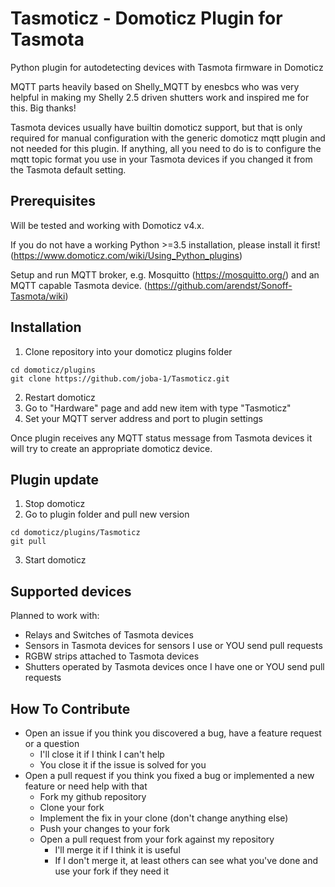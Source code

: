 # Tasmoticz - Domoticz Plugin for Tasmota

Python plugin for autodetecting devices with Tasmota firmware in Domoticz 

MQTT parts heavily based on Shelly_MQTT by enesbcs who was very helpful in making my Shelly 2.5 driven shutters work and inspired me for this.
Big thanks!

Tasmota devices usually have builtin domoticz support, but that is only required for manual configuration with the generic domoticz mqtt plugin and not needed for this plugin.
If anything, all you need to do is to configure the mqtt topic format you use in your Tasmota devices if you changed it from the Tasmota default setting.

## Prerequisites

Will be tested and working with Domoticz v4.x.

If you do not have a working Python >=3.5 installation, please install it first! (https://www.domoticz.com/wiki/Using_Python_plugins)

Setup and run MQTT broker, e.g. Mosquitto (https://mosquitto.org/) and an MQTT capable Tasmota device. (https://github.com/arendst/Sonoff-Tasmota/wiki)

## Installation

1. Clone repository into your domoticz plugins folder
```
cd domoticz/plugins
git clone https://github.com/joba-1/Tasmoticz.git
```
2. Restart domoticz
3. Go to "Hardware" page and add new item with type "Tasmoticz"
4. Set your MQTT server address and port to plugin settings

Once plugin receives any MQTT status message from Tasmota devices it will try to create an appropriate domoticz device.

## Plugin update

1. Stop domoticz
2. Go to plugin folder and pull new version
```
cd domoticz/plugins/Tasmoticz
git pull
```
3. Start domoticz

## Supported devices

Planned to work with:
 - Relays and Switches of Tasmota devices
 - Sensors in Tasmota devices for sensors I use or YOU send pull requests
 - RGBW strips attached to Tasmota devices
 - Shutters operated by Tasmota devices once I have one or YOU send pull requests

## How To Contribute

* Open an issue if you think you discovered a bug, have a feature request or a question
    * I'll close it if I think I can't help
    * You close it if the issue is solved for you
* Open a pull request if you think you fixed a bug or implemented a new feature or need help with that
    * Fork my github repository 
    * Clone your fork
    * Implement the fix in your clone (don't change anything else)
    * Push your changes to your fork
    * Open a pull request from your fork against my repository
        * I'll merge it if I think it is useful
        * If I don't merge it, at least others can see what you've done and use your fork if they need it
